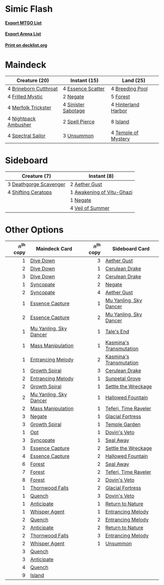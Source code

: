 # Simic Flash

#### [Export MTGO List](../collection/Simic%20Flash/Simic%20Flash.txt)
#### [Export Arena List](../collection/Simic%20Flash/Simic%20Flash_arena.txt)
#### [Print on decklist.org](http://decklist.org/?deckmain=4%09Breeding%20Pool%0A4%09Brineborn%20Cutthroat%0A4%09Essence%20Scatter%0A5%09Forest%0A4%09Frilled%20Mystic%0A4%09Hinterland%20Harbor%0A8%09Island%0A4%09Merfolk%20Trickster%0A2%09Negate%0A4%09Nightpack%20Ambusher%0A4%09Sinister%20Sabotage%0A4%09Spectral%20Sailor%0A2%09Spell%20Pierce%0A4%09Temple%20of%20Mystery%0A3%09Unsummon&deckside=2%09Aether%20Gust%0A1%09Awakening%20of%20Vitu-Ghazi%0A3%09Deathgorge%20Scavenger%0A1%09Negate%0A4%09Shifting%20Ceratops%0A4%09Veil%20of%20Summer)
# Maindeck

|                                         Creature (20)                                          |                                         Instant (15)                                         |                                          Land (25)                                           |
|------------------------------------------------------------------------------------------------|----------------------------------------------------------------------------------------------|----------------------------------------------------------------------------------------------|
|4 [Brineborn Cutthroat](http://gatherer.wizards.com/Pages/Card/Details.aspx?multiverseid=466804)|4 [Essence Scatter](http://gatherer.wizards.com/Pages/Card/Details.aspx?multiverseid=426754)  |4 [Breeding Pool](http://gatherer.wizards.com/Pages/Card/Details.aspx?multiverseid=97088)     |
|4 [Frilled Mystic](http://gatherer.wizards.com/Pages/Card/Details.aspx?multiverseid=457318)     |2 [Negate](http://gatherer.wizards.com/Pages/Card/Details.aspx?multiverseid=423707)           |5 [Forest](http://gatherer.wizards.com/Pages/Card/Details.aspx?multiverseid=439860)           |
|4 [Merfolk Trickster](http://gatherer.wizards.com/Pages/Card/Details.aspx?multiverseid=442944)  |4 [Sinister Sabotage](http://gatherer.wizards.com/Pages/Card/Details.aspx?multiverseid=452804)|4 [Hinterland Harbor](http://gatherer.wizards.com/Pages/Card/Details.aspx?multiverseid=443128)|
|4 [Nightpack Ambusher](http://gatherer.wizards.com/Pages/Card/Details.aspx?multiverseid=466939) |2 [Spell Pierce](http://gatherer.wizards.com/Pages/Card/Details.aspx?multiverseid=425876)     |8 [Island](http://gatherer.wizards.com/Pages/Card/Details.aspx?multiverseid=439857)           |
|4 [Spectral Sailor](http://gatherer.wizards.com/Pages/Card/Details.aspx?multiverseid=466830)    |3 [Unsummon](http://gatherer.wizards.com/Pages/Card/Details.aspx?multiverseid=136218)         |4 [Temple of Mystery](http://gatherer.wizards.com/Pages/Card/Details.aspx?multiverseid=373571)|


# Sideboard

|                                          Creature (7)                                           |                                            Instant (8)                                             |
|-------------------------------------------------------------------------------------------------|----------------------------------------------------------------------------------------------------|
|3 [Deathgorge Scavenger](http://gatherer.wizards.com/Pages/Card/Details.aspx?multiverseid=435339)|2 [Aether Gust](http://gatherer.wizards.com/Pages/Card/Details.aspx?multiverseid=466796)            |
|4 [Shifting Ceratops](http://gatherer.wizards.com/Pages/Card/Details.aspx?multiverseid=466948)   |1 [Awakening of Vitu-Ghazi](http://gatherer.wizards.com/Pages/Card/Details.aspx?multiverseid=461079)|
|                                                                                                 |1 [Negate](http://gatherer.wizards.com/Pages/Card/Details.aspx?multiverseid=423707)                 |
|                                                                                                 |4 [Veil of Summer](http://gatherer.wizards.com/Pages/Card/Details.aspx?multiverseid=466952)         |


# Other Options

|*n*<sup>th</sup> copy|                                          Maindeck Card                                          |*n*<sup>th</sup> copy|                                          Sideboard Card                                          |
|--------------------:|-------------------------------------------------------------------------------------------------|--------------------:|--------------------------------------------------------------------------------------------------|
|                    1|[Dive Down](http://gatherer.wizards.com/Pages/Card/Details.aspx?multiverseid=435205)             |                    3|[Aether Gust](http://gatherer.wizards.com/Pages/Card/Details.aspx?multiverseid=466796)            |
|                    2|[Dive Down](http://gatherer.wizards.com/Pages/Card/Details.aspx?multiverseid=435205)             |                    1|[Cerulean Drake](http://gatherer.wizards.com/Pages/Card/Details.aspx?multiverseid=466807)         |
|                    3|[Dive Down](http://gatherer.wizards.com/Pages/Card/Details.aspx?multiverseid=435205)             |                    2|[Cerulean Drake](http://gatherer.wizards.com/Pages/Card/Details.aspx?multiverseid=466807)         |
|                    1|[Syncopate](http://gatherer.wizards.com/Pages/Card/Details.aspx?multiverseid=442955)             |                    2|[Negate](http://gatherer.wizards.com/Pages/Card/Details.aspx?multiverseid=423707)                 |
|                    2|[Syncopate](http://gatherer.wizards.com/Pages/Card/Details.aspx?multiverseid=442955)             |                    4|[Aether Gust](http://gatherer.wizards.com/Pages/Card/Details.aspx?multiverseid=466796)            |
|                    1|[Essence Capture](http://gatherer.wizards.com/Pages/Card/Details.aspx?multiverseid=457181)       |                    1|[Mu Yanling, Sky Dancer](http://gatherer.wizards.com/Pages/Card/Details.aspx?multiverseid=466822) |
|                    2|[Essence Capture](http://gatherer.wizards.com/Pages/Card/Details.aspx?multiverseid=457181)       |                    2|[Mu Yanling, Sky Dancer](http://gatherer.wizards.com/Pages/Card/Details.aspx?multiverseid=466822) |
|                    1|[Mu Yanling, Sky Dancer](http://gatherer.wizards.com/Pages/Card/Details.aspx?multiverseid=466822)|                    1|[Tale's End](http://gatherer.wizards.com/Pages/Card/Details.aspx?multiverseid=466831)             |
|                    1|[Mass Manipulation](http://gatherer.wizards.com/Pages/Card/Details.aspx?multiverseid=457186)     |                    1|[Kasmina's Transmutation](http://gatherer.wizards.com/Pages/Card/Details.aspx?multiverseid=460984)|
|                    1|[Entrancing Melody](http://gatherer.wizards.com/Pages/Card/Details.aspx?multiverseid=435207)     |                    2|[Kasmina's Transmutation](http://gatherer.wizards.com/Pages/Card/Details.aspx?multiverseid=460984)|
|                    1|[Growth Spiral](http://gatherer.wizards.com/Pages/Card/Details.aspx?multiverseid=457322)         |                    3|[Cerulean Drake](http://gatherer.wizards.com/Pages/Card/Details.aspx?multiverseid=466807)         |
|                    2|[Entrancing Melody](http://gatherer.wizards.com/Pages/Card/Details.aspx?multiverseid=435207)     |                    1|[Sunpetal Grove](http://gatherer.wizards.com/Pages/Card/Details.aspx?multiverseid=420946)         |
|                    2|[Growth Spiral](http://gatherer.wizards.com/Pages/Card/Details.aspx?multiverseid=457322)         |                    1|[Settle the Wreckage](http://gatherer.wizards.com/Pages/Card/Details.aspx?multiverseid=435186)    |
|                    2|[Mu Yanling, Sky Dancer](http://gatherer.wizards.com/Pages/Card/Details.aspx?multiverseid=466822)|                    1|[Hallowed Fountain](http://gatherer.wizards.com/Pages/Card/Details.aspx?multiverseid=97071)       |
|                    2|[Mass Manipulation](http://gatherer.wizards.com/Pages/Card/Details.aspx?multiverseid=457186)     |                    1|[Teferi, Time Raveler](http://gatherer.wizards.com/Pages/Card/Details.aspx?multiverseid=461148)   |
|                    3|[Negate](http://gatherer.wizards.com/Pages/Card/Details.aspx?multiverseid=423707)                |                    1|[Glacial Fortress](http://gatherer.wizards.com/Pages/Card/Details.aspx?multiverseid=190562)       |
|                    3|[Growth Spiral](http://gatherer.wizards.com/Pages/Card/Details.aspx?multiverseid=457322)         |                    1|[Temple Garden](http://gatherer.wizards.com/Pages/Card/Details.aspx?multiverseid=405112)          |
|                    1|[Opt](http://gatherer.wizards.com/Pages/Card/Details.aspx?multiverseid=442948)                   |                    1|[Dovin's Veto](http://gatherer.wizards.com/Pages/Card/Details.aspx?multiverseid=461120)           |
|                    3|[Syncopate](http://gatherer.wizards.com/Pages/Card/Details.aspx?multiverseid=442955)             |                    1|[Seal Away](http://gatherer.wizards.com/Pages/Card/Details.aspx?multiverseid=442919)              |
|                    3|[Essence Capture](http://gatherer.wizards.com/Pages/Card/Details.aspx?multiverseid=457181)       |                    2|[Settle the Wreckage](http://gatherer.wizards.com/Pages/Card/Details.aspx?multiverseid=435186)    |
|                    4|[Essence Capture](http://gatherer.wizards.com/Pages/Card/Details.aspx?multiverseid=457181)       |                    2|[Hallowed Fountain](http://gatherer.wizards.com/Pages/Card/Details.aspx?multiverseid=97071)       |
|                    6|[Forest](http://gatherer.wizards.com/Pages/Card/Details.aspx?multiverseid=439860)                |                    2|[Seal Away](http://gatherer.wizards.com/Pages/Card/Details.aspx?multiverseid=442919)              |
|                    7|[Forest](http://gatherer.wizards.com/Pages/Card/Details.aspx?multiverseid=439860)                |                    2|[Teferi, Time Raveler](http://gatherer.wizards.com/Pages/Card/Details.aspx?multiverseid=461148)   |
|                    8|[Forest](http://gatherer.wizards.com/Pages/Card/Details.aspx?multiverseid=439860)                |                    2|[Dovin's Veto](http://gatherer.wizards.com/Pages/Card/Details.aspx?multiverseid=461120)           |
|                    1|[Thornwood Falls](http://gatherer.wizards.com/Pages/Card/Details.aspx?multiverseid=405420)       |                    2|[Glacial Fortress](http://gatherer.wizards.com/Pages/Card/Details.aspx?multiverseid=190562)       |
|                    1|[Quench](http://gatherer.wizards.com/Pages/Card/Details.aspx?multiverseid=457192)                |                    3|[Dovin's Veto](http://gatherer.wizards.com/Pages/Card/Details.aspx?multiverseid=461120)           |
|                    1|[Anticipate](http://gatherer.wizards.com/Pages/Card/Details.aspx?multiverseid=401813)            |                    1|[Return to Nature](http://gatherer.wizards.com/Pages/Card/Details.aspx?multiverseid=461102)       |
|                    1|[Whisper Agent](http://gatherer.wizards.com/Pages/Card/Details.aspx?multiverseid=452970)         |                    1|[Entrancing Melody](http://gatherer.wizards.com/Pages/Card/Details.aspx?multiverseid=435207)      |
|                    2|[Quench](http://gatherer.wizards.com/Pages/Card/Details.aspx?multiverseid=457192)                |                    2|[Entrancing Melody](http://gatherer.wizards.com/Pages/Card/Details.aspx?multiverseid=435207)      |
|                    2|[Anticipate](http://gatherer.wizards.com/Pages/Card/Details.aspx?multiverseid=401813)            |                    2|[Return to Nature](http://gatherer.wizards.com/Pages/Card/Details.aspx?multiverseid=461102)       |
|                    2|[Thornwood Falls](http://gatherer.wizards.com/Pages/Card/Details.aspx?multiverseid=405420)       |                    3|[Entrancing Melody](http://gatherer.wizards.com/Pages/Card/Details.aspx?multiverseid=435207)      |
|                    2|[Whisper Agent](http://gatherer.wizards.com/Pages/Card/Details.aspx?multiverseid=452970)         |                    1|[Unsummon](http://gatherer.wizards.com/Pages/Card/Details.aspx?multiverseid=136218)               |
|                    3|[Quench](http://gatherer.wizards.com/Pages/Card/Details.aspx?multiverseid=457192)                |                     |                                                                                                  |
|                    3|[Anticipate](http://gatherer.wizards.com/Pages/Card/Details.aspx?multiverseid=401813)            |                     |                                                                                                  |
|                    4|[Quench](http://gatherer.wizards.com/Pages/Card/Details.aspx?multiverseid=457192)                |                     |                                                                                                  |
|                    9|[Island](http://gatherer.wizards.com/Pages/Card/Details.aspx?multiverseid=439857)                |                     |                                                                                                  |

